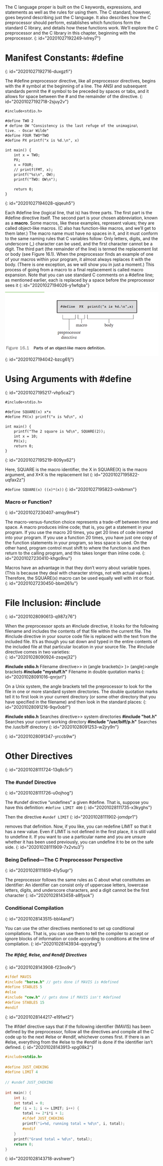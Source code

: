 The C language proper is built on the C keywords, expressions, and statements as well as the
rules for using them. The C standard, however, goes beyond describing just the C language. It
also describes how the C preprocessor should perform, establishes which functions form the standard C library, and details how these functions work. We’ll explore the C preprocessor and
the C library in this chapter, beginning with the preprocessor.
{: id="20201027192249-ivlrey7"}

# Manifest Constants: #define
{: id="20201027192716-duxgzfi"}

The #define preprocessor directive, like all preprocessor directives, begins with the # symbol
at the beginning of a line. The ANSI and subsequent standards permit the # symbol to be
preceded by spaces or tabs, and it allows for space between the # and the remainder of the
directive.
{: id="20201027192718-2sjuy2v"}

```
#include<stdio.h>

#define TWO 2
# define OW "Consistency is the last refuge of the unimagina\
tive. - Oscar Wilde"
#define FOUR TWO*TWO
#define PX printf("x is %d.\n", x)

int main() {
    int x = TWO;
    PX;
    x = FOUR;
    // printf(FMT, x);
    printf("%s\n", OW);
    printf("TWO: OW\n");

    return 0;
}
```
{: id="20201027194028-qjqeuh5"}

Each #define line (logical line, that is) has three parts. The first part is the #define directive
itself. The second part is your chosen abbreviation, known as a **macro**. Some macros, like these
examples, represent values; they are called object-like macros. (C also has function-like macros,
and we’ll get to them later.) The macro name must have no spaces in it, and it must conform
to the same naming rules that C variables follow: Only letters, digits, and the underscore (_)
character can be used, and the first character cannot be a digit. The third part (the remainder
of the line) is termed the replacement list or body (see Figure 16.1). When the preprocessor finds
an example of one of your macros within your program, it almost always replaces it with the
body. (There is one exception, as we will show you in just a moment.) This process of going
from a macro to a final replacement is called macro expansion. Note that you can use standard
C comments on a #define line; as mentioned earlier, each is replaced by a space before the
preprocessor sees it
{: id="20201027194026-y1wfqba"}

![16.1.png](assets/20201027194159-hysbzim-16.1.png)
{: id="20201027194042-bzcg61j"}

# Using Arguments with #define
{: id="20201027195217-vhp5ca2"}

```
#include<stdio.h>

#define SQUARE(x) x*x
#define PX(x) printf("x is %d\n", x)

int main() {
    printf("The 2 square is %d\n", SQUARE(2));
    int x = 10;
    PX(x);
    return 0;
}
```
{: id="20201027195219-809yx62"}

Here, SQUARE is the macro identifier, the X in SQUARE(X) is the macro argument, and X*X is the
replacement list
{: id="20201027195822-uqfax2z"}

`#define SQUARE(x) ((x)*(x))`
{: id="20201027195823-ovkbmxn"}

### Macro or Function?
{: id="20201027230407-amqy9m4"}

The macro-versus-function choice represents a trade-off between time and space. A macro
produces inline code; that is, you get a statement in your program. If you use the macro 20
times, you get 20 lines of code inserted into your program. If you use a function 20 times, you
have just one copy of the function statements in your program, so less space is used. On the
other hand, program control must shift to where the function is and then return to the calling
program, and this takes longer than inline code.
{: id="20201027230410-khgo9nu"}

Macros have an advantage in that they don’t worry about variable types. (This is because they
deal with character strings, not with actual values.) Therefore, the SQUARE(x) macro can be
used equally well with int or float.
{: id="20201027230450-bbm261u"}

# File Inclusion: #include
{: id="20201028090613-q987z76"}

When the preprocessor spots an #include directive, it looks for the following filename and
includes the contents of that file within the current file. The #include directive in your source
code file is replaced with the text from the included file. It’s as though you sat down and typed
in the entire contents of the included file at that particular location in your source file. The
#include directive comes in two varieties:  
{: id="20201028090924-zsqwj32"}

**#include stdio.h**  Filename directive>> in (angle brackets)> )> (angle)>angle brackets
**#include "mystuff.h"**  Filename in double quotation marks
{: id="20201028091016-qnrjsrl"}

On a Unix system, the angle brackets tell the preprocessor to look for the file in one or more
standard system directories. The double quotation marks tell it to first look in your current
directory (or some other directory that you have specified in the filename) and then look in the
standard places: 
{: id="20201028091216-9qv0obf"}

**#include stdio.h**  Searches directive>> system directories
**#include "hot.h"** Searches your current working directory
**#include "/usr/biff/p.h"** Searches the /usr/biff directory
{: id="20201028091253-w2jry9n"}

{: id="20201028091347-yrccb9w"}

# Other Directives
{: id="20201028111724-13q8c5r"}

### The #undef Directive
{: id="20201028111726-u0ojhog"}

The #undef directive “undefines” a given #define. That is, suppose you have this definition:
`#define LIMIT 400`
{: id="20201028111735-x3kyghs"}

Then the directive
`#undef LIMIT`
{: id="20201028111902-jomdpr1"}

removes that definition. Now, if you like, you can redefine LIMIT so that it has a new value.
Even if LIMIT is not defined in the first place, it is still valid to undefine it. If you want to use a
particular name and you are unsure whether it has been used previously, you can undefine it to
be on the safe side.
{: id="20201028111909-7x2vtu3"}

### Being Defined—The C Preprocessor Perspective
{: id="20201028111859-41y5ugr"}

The preprocessor follows the same rules as C about what constitutes an identifier: An identifier
can consist only of uppercase letters, lowercase letters, digits, and underscore characters, and a
digit cannot be the first character
{: id="20201028143458-a8fjsok"}

### Conditional Compilation
{: id="20201028143515-bbl4and"}

You can use the other directives mentioned to set up conditional compilations. That is, you
can use them to tell the compiler to accept or ignore blocks of information or code according
to conditions at the time of compilation.
{: id="20201028143934-qqcytxg"}

##### The #ifdef, #else, and #endif Directives
{: id="20201028143908-f23no9v"}

```c
#ifdef MAVIS
#include "horse.h" // gets done if MAVIS is #defined
#define STABLES 5
#else
#include "cow.h" // gets done if MAVIS isn't #defined
#define STABLES 15
#endif
```
{: id="20201028144217-e191wt2"}

The #ifdef directive says that if the following identifier (MAVIS) has been defined by the
preprocessor, follow all the directives and compile all the C code up to the next #else or
#endif, whichever comes first. If there is an #else, everything from the #else to the #endif
is done if the identifier isn’t defined.
{: id="20201028143913-xpg08k2"}

```c
#include<stdio.h>

#define JUST_CHEKING
#define LIMIT 4

// #undef JUST_CHEKING

int main() {
    int i;
    int total = 0;
    for (i = 1; i <= LIMIT; i++) {
        total += 2*i*i + 1;
        #ifdef JUST_CHEKING
        printf("i=%d, running total = %d\n", i, total);
        #endif
    }
    printf("Grand total = %d\n", total);
    return 0;
}
```
{: id="20201028143718-avshwer"}
